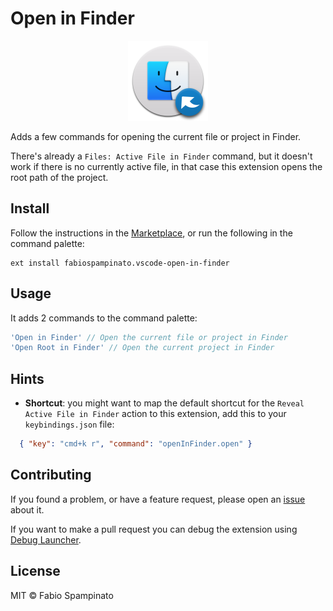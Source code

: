 # Open in Finder

<p align="center">
	<img src="https://raw.githubusercontent.com/fabiospampinato/vscode-open-in-finder/master/resources/logo.png" width="128" alt="Logo">
</p>

Adds a few commands for opening the current file or project in Finder.

There's already a `Files: Active File in Finder` command, but it doesn't work if there is no currently active file, in that case this extension opens the root path of the project.

## Install

Follow the instructions in the [Marketplace](https://marketplace.visualstudio.com/items?itemName=fabiospampinato.vscode-open-in-finder), or run the following in the command palette:

```shell
ext install fabiospampinato.vscode-open-in-finder
```

## Usage

It adds 2 commands to the command palette:

```js
'Open in Finder' // Open the current file or project in Finder
'Open Root in Finder' // Open the current project in Finder
```

## Hints

- **Shortcut**: you might want to map the default shortcut for the `Reveal Active File in Finder` action to this extension, add this to your `keybindings.json` file:
```json
  { "key": "cmd+k r", "command": "openInFinder.open" }
```

## Contributing

If you found a problem, or have a feature request, please open an [issue](https://github.com/fabiospampinato/vscode-open-in-finder/issues) about it.

If you want to make a pull request you can debug the extension using [Debug Launcher](https://marketplace.visualstudio.com/items?itemName=fabiospampinato.vscode-debug-launcher).

## License

MIT © Fabio Spampinato
